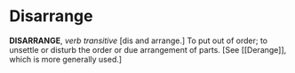 # Disarrange

**DISARRANGE**, _verb transitive_ \[dis and arrange.\] To put out of order; to unsettle or disturb the order or due arrangement of parts. \[See [[Derange]], which is more generally used.\]